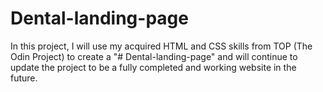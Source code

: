 # Dental-landing-page
In this project, I will use my acquired HTML and CSS skills from TOP (The Odin Project) to create a "# Dental-landing-page" and will continue to update the project to be a fully completed and working website in the future.
